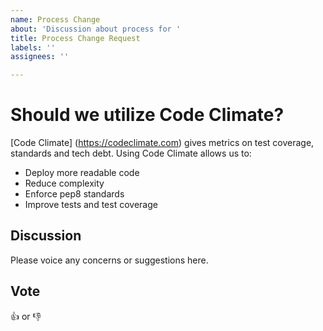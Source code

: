 ```yaml
---
name: Process Change
about: 'Discussion about process for '
title: Process Change Request
labels: ''
assignees: ''

---
```


# Should we utilize Code Climate?

[Code Climate] (https://codeclimate.com) gives metrics on test coverage, standards and tech debt.  Using Code Climate allows us to:
* Deploy more readable code
* Reduce complexity
* Enforce pep8 standards
* Improve tests and test coverage

## Discussion
Please voice any concerns or suggestions here.

## Vote
:thumbsup: or :thumbsdown:
